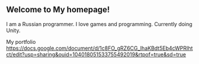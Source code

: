 
## Welcome to My homepage!

I am a Russian programmer. I love games and programming. Currently doing Unity.

My portfolio https://docs.google.com/document/d/1c8FO_gRZ6CG_IhaKBdt5Eb4cWPRIhtct/edit?usp=sharing&ouid=104018051533755492019&rtpof=true&sd=true


